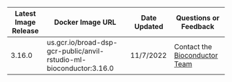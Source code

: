 | Latest Image Release | Docker Image URL |Date Updated | Questions or Feedback | 
| --- | --- | --- | --- 
| 3.16.0 | us.gcr.io/broad-dsp-gcr-public/anvil-rstudio-ml-bioconductor:3.16.0 | 11/7/2022 | Contact the [Bioconductor Team](mailto:almahmoud@channing.harvard.edu) |